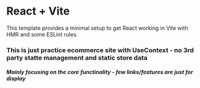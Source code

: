 # React + Vite

This template provides a minimal setup to get React working in Vite with HMR and some ESLint rules.

### This is just practice ecommerce site with UseContext - no 3rd party statte management and static store data

##### Mainly focusing on the core functinality - few links/features are just for display
